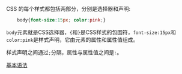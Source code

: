 
CSS 的每个样式都包括两部分，分别是选择器和声明:
```css
    body{font-size:15px; color:pink;}
```
`body`元素就是CSS选择器，`{`和`}`是CSS样式的包围符，`font-size:15px`和`color:pink`是样式声明，它由元素的属性和属性值组成。

样式声明之间通过`;`分隔，属性与属性值之间是`:`。

[基本语法](t/01_basic_grammer.html)
